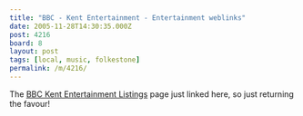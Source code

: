 ```yaml
---
title: "BBC - Kent Entertainment - Entertainment weblinks"
date: 2005-11-28T14:30:35.000Z
post: 4216
board: 8
layout: post
tags: [local, music, folkestone]
permalink: /m/4216/
---
```

The <a href="http://www.bbc.co.uk/kent/entertainment/listings/local_listings.shtml">BBC Kent Entertainment Listings</a> page just linked here, so just returning the favour!

